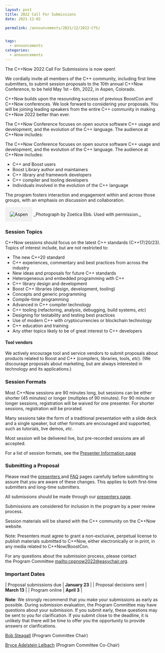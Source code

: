 ```yaml
---
layout: post
title: 2022 Call For Submissions
date: 2021-12-02

permalink: /announcements/2021/12/2022-CfS/


tags:
  - announcements
categories:
  - announcements
---
```


The C++Now 2022 Call For Submissions is now open!

We cordially invite all members of the C++ community, including first time submitters, to submit session proposals to the 10th annual C++Now Conference, to be held May 1st – 6th, 2022, in Aspen, Colorado.

C++Now builds upon the resounding success of previous BoostCon and C++Now conferences. We look forward to considering your proposals. You will be joining leading speakers from the entire C++ community in making C++Now 2022 better than ever.

The C++Now Conference focuses on open source software C++ usage and development, and the evolution of the C++ language. The audience at C++Now includes:

<!--break-->

The C++Now Conference focuses on open source software C++ usage and development, and the evolution of the C++ language. The audience at C++Now includes:

- C++ and Boost users
- Boost Library author and maintainers
- C++ library and framework developers
- C++ compiler and tooling developers
- Individuals involved in the evolution of the C++ language

The program fosters interaction and engagement within and across those groups, with an emphasis on discussion and collaboration.

<img src="/assets/img/posts/2018/Aspen2015ByZoeticaEbb.jpg" alt="Aspen" title="Photograph by Zoetica Ebb. Used with permission." style="padding: 10px; background: #f1f1f1; border: 5px solid #f1f1f1;" />
_Photograph by Zoetica Ebb. Used with permission._

### Session Topics

C++Now sessions should focus on the latest C++ standards (C++17/20/23). Topics of interest include, but are not restricted to:

- The new C++20 standard
- C++ experiences, commentary and best practices from across the industry
- New ideas and proposals for future C++ standards
- Heterogeneous and embedded programming with C++
- C++ library design and development
- Boost C++ libraries (design, development, tooling)
- Concepts and generic programming
- Compile-time programming
- Advanced in C++ compiler technology
- C++ tooling (refactoring, analysis, debugging, build systems, _etc_)
- Designing for testability and testing best practices
- Use of modern C++ with cryptocurrencies or blockchain technology
- C++ education and training
- Any other topics likely to be of great interest to C++ developers 

#### Tool vendors

We actively encourage tool and service vendors to submit proposals about products related to Boost and C++ (compilers, libraries, tools, _etc_). (We discourage proposals about marketing, but are always interested in technology and its applications.)

### Session Formats

Most C++Now sessions are 90 minutes long, but sessions can be either shorter (45 minutes) or longer (multiples of 90 minutes). For 90 minute or longer sessions, registration will be waived for one presenter. For shorter sessions, registration will be prorated.

Many sessions take the form of a traditional presentation with a slide deck and a single speaker, but other formats are encouraged and supported, such as tutorials, live demos, _etc_.

Most session will be delivered live, but pre-recorded sessions are all accepted.

For a list of session formats, see the [Presenter Information page](/presenters/)

### Submitting a Proposal

Please read the [presenters ](/presenters/) and [FAQ](/about/faq) pages carefully before submitting to assure that you are aware of these changes. This applies to both first-time submitters and long-time submitters.

All submissions should be made through our [presenters page](/presenters/).

Submissions are considered for inclusion in the program by a peer review process.

Session materials will be shared with the C++ community on the C++Now website.

Note: Presenters must agree to grant a non-exclusive, perpetual license to publish materials submitted to C++Now, either electronically or in print, in any media related to C++Now/BoostCon.

For any questions about the submission process, please contact the Program Committee <mailto:cppnow2022@easychair.org>.

### Important Dates

| Proposal submissions due | <strong>January 23</strong> |
| Proposal decisions sent | <strong>March 13</strong> |
| Program online | <strong>April 3</strong> |  
  
  
<strong>Note</strong>: We strongly recommend that you make your submissions as early as possible. During submission evaluation, the Program Committee may have questions about your submission. If you submit early, these questions may be sent to you for clarification. If you submit close to the deadline, it is unlikely that there will be time to offer you the opportunity to provide answers or clarifications.

[Bob Steagall](mailto:bob@cppnow.org) (Program Committee Chair)

[Bryce Adelstein Lelbach](mailto:bryce@cppnow.org) (Program Committee Co-Chair)


